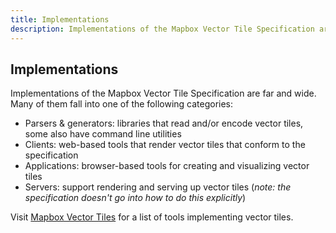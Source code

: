 ```yaml
---
title: Implementations
description: Implementations of the Mapbox Vector Tile Specification are far and wide.
---
```


## Implementations

Implementations of the Mapbox Vector Tile Specification are far and wide. Many of them fall into one of the following categories:

* Parsers & generators: libraries that read and/or encode vector tiles, some also have command line utilities
* Clients: web-based tools that render vector tiles that conform to the specification
* Applications: browser-based tools for creating and visualizing vector tiles
* Servers: support rendering and serving up vector tiles (*note: the specification doesn't go into how to do this explicitly*)

Visit [Mapbox Vector Tiles](https://github.com/mapbox/awesome-vector-tiles/) for a list of tools implementing vector tiles.
